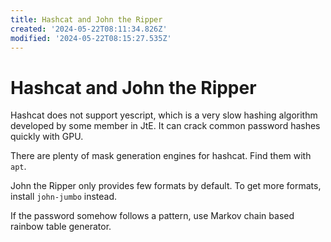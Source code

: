 ```yaml
---
title: Hashcat and John the Ripper
created: '2024-05-22T08:11:34.826Z'
modified: '2024-05-22T08:15:27.535Z'
---
```


# Hashcat and John the Ripper

Hashcat does not support yescript, which is a very slow hashing algorithm developed by some member in JtE. It can crack common password hashes quickly with GPU.

There are plenty of mask generation engines for hashcat. Find them with `apt`.

John the Ripper only provides few formats by default. To get more formats, install `john-jumbo` instead.

If the password somehow follows a pattern, use Markov chain based rainbow table generator.
